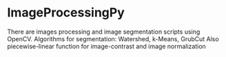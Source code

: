 # ImageProcessingPy
There are images processing and image segmentation scripts using OpenCV.
Algorithms for segmentation: Watershed, k-Means, GrubCut
Also piecewise-linear function for image-contrast and image normalization
